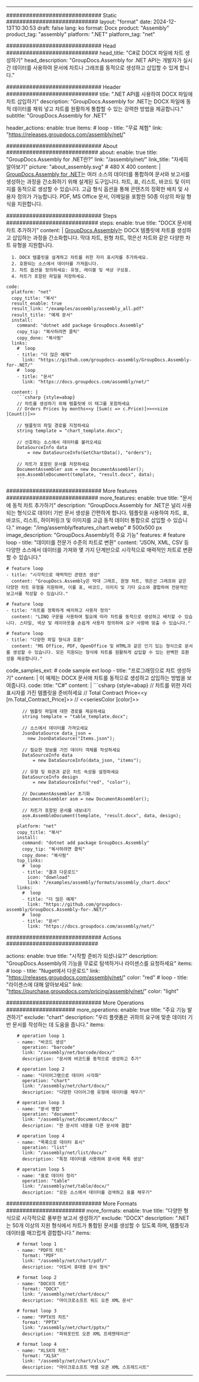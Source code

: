 



---
############################# Static ############################
layout: "format"
date:  2024-12-13T10:30:53
draft: false
lang: ko
format: Docx
product: "Assembly"
product_tag: "assembly"
platform: ".NET"
platform_tag: "net"

############################# Head ############################
head_title: "C#로 DOCX 파일에 차트 생성하기"
head_description: "GroupDocs.Assembly for .NET API는 개발자가 실시간 데이터를 사용하여 문서에 차트나 그래프를 동적으로 생성하고 삽입할 수 있게 합니다."

############################# Header ############################
title: ".NET API를 사용하여 DOCX 파일에 차트 삽입하기" 
description: "GroupDocs.Assembly for .NET는 DOCX 파일에 동적 데이터를 채워 넣고 차트를 원활하게 통합할 수 있는 강력한 방법을 제공합니다."
subtitle: "GroupDocs.Assembly for .NET" 

header_actions:
  enable: true
  items:
    #  loop
    - title: "무료 체험"
      link: "https://releases.groupdocs.com/assembly/net/"
      
############################# About ############################
about:
    enable: true
    title: "GroupDocs.Assembly for .NET란?"
    link: "/assembly/net/"
    link_title: "자세히 알아보기"
    picture: "about_assembly.svg" # 480 X 400
    content: |
       [GroupDocs.Assembly for .NET](/assembly/net/)는 여러 소스의 데이터를 통합하여 문서와 보고서를 생성하는 과정을 간소화하기 위해 설계된 도구입니다. 차트, 표, 리스트, 바코드 및 이미지를 동적으로 생성할 수 있습니다. 고급 형식 옵션을 통해 콘텐츠의 정확한 배치 및 사용자 정의가 가능합니다. PDF, MS Office 문서, 이메일을 포함한 50종 이상의 파일 형식을 지원합니다.

############################# Steps ############################
steps:
    enable: true
    title: "DOCX 문서에 차트 추가하기"
    content: |
      [GroupDocs.Assembly](/assembly/net/)는 DOCX 템플릿에 차트를 생성하고 삽입하는 과정을 간소화합니다. 막대 차트, 원형 차트, 꺾은선 차트와 같은 다양한 차트 유형을 지원합니다.
      
      1. DOCX 템플릿을 설계하고 차트를 위한 자리 표시자를 추가하세요.
      2. 호환되는 소스에서 데이터를 가져옵니다.
      3. 차트 옵션을 정의하세요: 유형, 레이블 및 색상 구성표.
      4. 차트가 포함된 파일을 저장하세요.
   
    code:
      platform: "net"
      copy_title: "복사"
      result_enable: true
      result_link: "/examples/assembly/assembly_all.pdf"
      result_title: "예제 문서"
      install:
        command: "dotnet add package GroupDocs.Assembly"
        copy_tip: "복사하려면 클릭"
        copy_done: "복사됨"
      links:
        #  loop
        - title: "더 많은 예제"
          link: "https://github.com/groupdocs-assembly/GroupDocs.Assembly-for-.NET/"
        #  loop
        - title: "문서"
          link: "https://docs.groupdocs.com/assembly/net/"
          
      content: |
        ```csharp {style=abap}
        // 차트를 생성하기 위해 템플릿에 이 태그를 포함하세요
        // Orders Prices by months<<y [Sum(c => c.Price)]>><<size [Count()]>>

        // 템플릿의 파일 경로를 지정하세요
        string template = "chart_template.docx";

        // 선호하는 소스에서 데이터를 불러오세요
        DataSourceInfo data 
            = new DataSourceInfo(GetChartData(), "orders");

        // 차트가 포함된 문서를 저장하세요
        DocumentAssembler asm = new DocumentAssembler();
        asm.AssembleDocument(template, "result.docx", data);
        ```            

############################# More features ############################
more_features:
  enable: true
  title: "문서에 동적 차트 추가하기"
  description: "GroupDocs.Assembly for .NET은 널리 사용되는 형식으로 데이터 기반 문서 생성을 간편하게 합니다. 템플릿을 사용하여 차트, 표, 바코드, 리스트, 하이퍼링크 및 이미지를 고급 동적 데이터 통합으로 삽입할 수 있습니다."
  image: "/img/assembly/features_chart.webp" # 500x500 px
  image_description: "GroupDocs.Assembly의 주요 기능"
  features:
    # feature loop
    - title: "데이터를 전문가 수준의 차트로 변환"
      content: "JSON, XML, CSV 등 다양한 소스에서 데이터를 가져와 몇 가지 단계만으로 시각적으로 매력적인 차트로 변환할 수 있습니다."

    # feature loop
    - title: "시각적으로 매력적인 콘텐츠 생성"
      content: "GroupDocs.Assembly은 막대 그래프, 원형 차트, 꺾은선 그래프와 같은 다양한 차트 유형을 지원하며, 이를 표, 바코드, 이미지 및 기타 요소와 결합하여 전문적인 보고서를 작성할 수 있습니다."

    # feature loop
    - title: "차트를 정확하게 배치하고 사용자 정의"
      content: "LINQ 구문을 사용하여 필요에 따라 차트를 동적으로 생성하고 배치할 수 있습니다. 스타일, 색상 및 레이아웃을 손쉽게 사용자 정의하여 요구 사항에 맞출 수 있습니다."

    # feature loop
    - title: "다양한 파일 형식과 호환"
      content: "MS Office, PDF, OpenOffice 및 HTML과 같은 인기 있는 형식으로 문서를 생성할 수 있습니다. 모든 지원되는 형식에 차트를 원활하게 삽입할 수 있는 완벽한 호환성을 제공합니다."
      
  code_samples_ext:
    # code sample ext loop
    - title: "프로그래밍으로 차트 생성하기"
      content: |
        이 예제는 DOCX 문서에 차트를 동적으로 생성하고 삽입하는 방법을 보여줍니다.
      code:
        title: "C#"
        content: |
          ```csharp {style=abap}
          // 차트를 위한 자리 표시자를 가진 템플릿을 준비하세요
          // Total Contract Price<<y [m.Total_Contract_Price]>>
          // <<seriesColor [color]>>

          // 템플릿 파일에 대한 경로를 제공하세요
          string template = "table_template.docx";

          // 소스에서 데이터를 가져오세요
          JsonDataSource data_json = 
            new JsonDataSource("Items.json");

          // 필요한 정보를 가진 데이터 객체를 작성하세요
          DataSourceInfo data 
              = new DataSourceInfo(data_json, "items");

          // 유형 및 외관과 같은 차트 속성을 설정하세요
          DataSourceInfo design 
              = new DataSourceInfo("red", "color");

          // DocumentAssembler 초기화
          DocumentAssembler asm = new DocumentAssembler();

          // 차트가 포함된 문서를 내보내기
          asm.AssembleDocument(template, "result.docx", data, design);
          ```
        platform: "net"
        copy_title: "복사"
        install:
          command: "dotnet add package GroupDocs.Assembly"
          copy_tip: "복사하려면 클릭"
          copy_done: "복사됨"
        top_links:
          #  loop
          - title: "결과 다운로드"
            icon: "download"
            link: "/examples/assembly/formats/assembly_chart.docx"
        links:
          #  loop
          - title: "더 많은 예제"
            link: "https://github.com/groupdocs-assembly/GroupDocs.Assembly-for-.NET/"
          #  loop
          - title: "문서"
            link: "https://docs.groupdocs.com/assembly/net/"
            

            


############################# Actions ############################

actions:
  enable: true
  title: "시작할 준비가 되셨나요?"
  description: "GroupDocs.Assembly의 기능을 무료로 탐색하거나 라이센스를 요청하세요"
  items:
    #  loop
    - title: "Nuget에서 다운로드"
      link: "https://releases.groupdocs.com/assembly/net/"
      color: "red"
        #  loop
    - title: "라이센스에 대해 알아보세요"
      link: "https://purchase.groupdocs.com/pricing/assembly/net/"
      color: "light"


############################# More Operations #####################
more_operations:
    enable: true
    title: "주요 기능 발견하기"
    exclude: "chart"
    description: "우리 플랫폼은 귀하의 요구에 맞춘 데이터 기반 문서를 작성하는 데 도움을 줍니다."
    items: 
          
        # operation loop 1
        - name: "바코드 생성"
          operation: "barcode"
          link: "/assembly/net/barcode/docx/"
          description: "문서에 바코드를 동적으로 생성하고 추가"

        # operation loop 2
        - name: "다이어그램으로 데이터 시각화"
          operation: "chart"
          link: "/assembly/net/chart/docx/"
          description: "다양한 다이어그램 유형에 데이터를 채우기"

        # operation loop 3
        - name: "문서 병합"
          operation: "document"
          link: "/assembly/net/document/docx/"
          description: "한 문서의 내용을 다른 문서에 결합"

        # operation loop 4
        - name: "목록으로 데이터 표시"
          operation: "list"
          link: "/assembly/net/list/docx/"
          description: "특정 데이터를 사용하여 문서에 목록 생성"

        # operation loop 5
        - name: "표로 데이터 정리"
          operation: "table"
          link: "/assembly/net/table/docx/"
          description: "모든 소스에서 데이터를 검색하고 표를 채우기"
         
          
############################# More Formats ########################
more_formats:
    enable: true
    title: "다양한 형식으로 시각적으로 풍부한 보고서 생성하기"
    exclude: "DOCX"
    description: ".NET는 50개 이상의 지원 형식에서 차트가 통합된 문서를 생성할 수 있도록 하며, 템플릿과 데이터를 매끄럽게 결합합니다."
    items: 
          
        # format loop 1
        - name: "PDF의 차트"
          format: "PDF"
          link: "/assembly/net/chart/pdf/"
          description: "어도비 휴대용 문서 형식"
          
        # format loop 2
        - name: "DOCX의 차트"
          format: "DOCX"
          link: "/assembly/net/chart/docx/"
          description: "마이크로소프트 워드 오픈 XML 문서"
          
        # format loop 3
        - name: "PPTX의 차트"
          format: "PPTX"
          link: "/assembly/net/chart/pptx/"
          description: "파워포인트 오픈 XML 프레젠테이션"
          
        # format loop 4
        - name: "XLSX의 차트"
          format: "XLSX"
          link: "/assembly/net/chart/xlsx/"
          description: "마이크로소프트 엑셀 오픈 XML 스프레드시트"


          

---